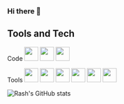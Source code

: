 ### Hi there 👋

<!--
Here are some ideas to get you started:

- 🔭 I’m currently working on ...
- 🌱 I’m currently learning ...
- 👯 I’m looking to collaborate on ...
- 🤔 I’m looking for help with ...
- 💬 Ask me about ...
- 📫 How to reach me: ...
- 😄 Pronouns: ...
- ⚡ Fun fact: ...
-->

## Tools and Tech
Code
<img height="32" styles="background-color:#61DAFB" src="https://img.shields.io/badge/Python-3776AB?style=for-the-badge&logo=python&logoColor=white" />
<img height="32" styles="background-color:#61DAFB" src="https://img.shields.io/badge/JavaScript-F7DF1E?style=for-the-badge&logo=javascript&logoColor=black" />
<img height="32" styles="background-color:#61DAFB" src="https://img.shields.io/badge/C%2B%2B-00599C?style=for-the-badge&logo=c%2B%2B&logoColor=white" />


Tools
<img height="32" styles="background-color:#61DAFB" src="https://img.shields.io/badge/jupyter-F37626?style=for-the-badge&logo=jupyter&logoColor=white" />
<img height="32" styles="background-color:#61DAFB" src="https://img.shields.io/badge/googlecolab-F9AB00?style=for-the-badge&logo=googlecolab&logoColor=black" />
<img height="32" styles="background-color:#61DAFB" src="https://img.shields.io/badge/React-20232A?style=for-the-badge&logo=react&logoColor=61DAFB" />
<img height="32" styles="background-color:#61DAFB" src="https://img.shields.io/badge/firebase-ffca28?style=for-the-badge&logo=firebase&logoColor=white" />
<img height="32" styles="background-color:#61DAFB" src="https://img.shields.io/badge/MongoDB-4EA94B?style=for-the-badge&logo=mongodb&logoColor=white" />
<img height="32" styles="background-color:#61DAFB" src="https://img.shields.io/badge/Node.js-43853D?style=for-the-badge&logo=node.js&logoColor=white" />




![Rash's GitHub stats](https://github-readme-stats.vercel.app/api?username=IamRash-7&show_icons=true&hide=stars,issues&theme=algolia)


